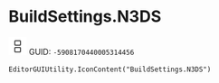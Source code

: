 # BuildSettings.N3DS
![](/img/BuildSettings.N3DS.png)
GUID: `-5908170440005314456`
```
EditorGUIUtility.IconContent("BuildSettings.N3DS")
```
